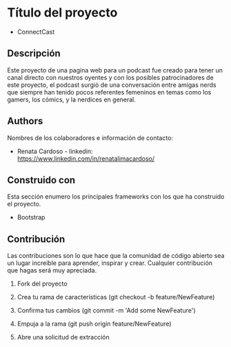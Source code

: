 # Título del proyecto 
* ConnectCast

## Descripción
Este proyecto de una pagina web para un podcast fue creado para tener un canal directo con nuestros oyentes y con los posibles patrocinadores de este proyecto, el podcast surgió de una conversación entre 
amigas nerds que siempre han tenido pocos referentes femeninos en temas como los gamers, los cómics, y la nerdices en general. 

## Authors
Nombres de los colaboradores e información de contacto:
* Renata Cardoso - linkedin: https://www.linkedin.com/in/renatalimacardoso/

## Construido con
Esta sección enumero los principales frameworks con los que ha construido el proyecto. 

* Bootstrap

## Contribución
Las contribuciones son lo que hace que la comunidad de código abierto sea un lugar increíble para aprender, inspirar y crear. Cualquier contribución que hagas será muy apreciada.

1. Fork del proyecto

2. Crea tu rama de características (git checkout -b feature/NewFeature)

3. Confirma tus cambios (git commit -m 'Add some NewFeature')

4. Empuja a la rama (git push origin feature/NewFeature)

5. Abre una solicitud de extracción


